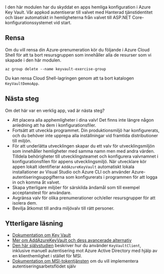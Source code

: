 I den här modulen har du skyddat en apps hemliga konfiguration i Azure Key Vault. Vår appkod autentiserar till valvet med Hanterad tjänstidentitet och läser automatiskt in hemligheterna från valvet till ASP.NET Core-konfigurationssystemet vid start.

## <a name="clean-up"></a>Rensa
<!---TODO: Do we need to include cleanup for the free education tier?--->

Om du vill rensa din Azure-prenumeration kör du följande i Azure Cloud Shell för att ta bort resursgruppen som innehåller alla de resurser som vi skapade i den här modulen.

```console
az group delete --name keyvault-exercise-group
```

Du kan rensa Cloud Shell-lagringen genom att ta bort katalogen `KeyVaultDemoApp`.

## <a name="next-steps"></a>Nästa steg

Om det här var en verklig app, vad är nästa steg?

- Att placera alla apphemligheter i dina valv! Det finns inte längre någon anledning att ha dem i konfigurationsfiler.
- Fortsätt att utveckla programmet. Din produktionsmiljö har konfigurerats, och du behöver inte upprepa alla inställningar vid framtida distributioner till miljön.
- För att underlätta utvecklingen skapar du ett valv för utvecklingsmiljön som innehåller hemligheter med samma namn men med andra värden. Tilldela behörigheter till utvecklingsteamet och konfigurera valvnamnet i konfigurationsfilen för appens utvecklingsmiljö. När utvecklare kör appen lokalt identifierar `AddAzureKeyVault` automatiskt lokala installationer av Visual Studio och Azure CLI och använder Azure-autentiseringsuppgifterna som konfigurerats i programmen för att logga in och komma åt valvet.
- Skapa ytterligare miljöer för särskilda ändamål som till exempel acceptanstest för användare.
- Avgränsa valv för olika prenumerationer och/eller resursgrupper för att isolera dem.
- Bevilja åtkomst till andra miljövalv till rätt personer.

## <a name="further-reading"></a>Ytterligare läsning

- [Dokumentation om Key Vault](https://docs.microsoft.com/azure/key-vault/)
- [Mer om AddAzureKeyVault och dess avancerade alternativ](https://docs.microsoft.com/aspnet/core/security/key-vault-configuration?view=aspnetcore-2.1&tabs=aspnetcore2x)
- [Den här självstudien](https://docs.microsoft.com/azure/key-vault/key-vault-use-from-web-application) beskriver hur du använder `KeyVaultClient`, inklusive manuell autentisering mot Azure Active Directory med hjälp av en klienthemlighet i stället för MSI.
- [Dokumentation om MSI-tokentjänsten](https://docs.microsoft.com/azure/app-service/app-service-managed-service-identity#using-the-rest-protocol) om du vill implementera autentiseringsarbetsflödet själv